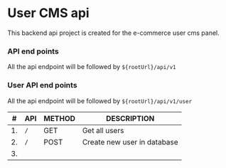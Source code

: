 # User CMS api

This backend api project is created for the e-commerce user cms panel.

### API end points

All the api endpoint will be followed by `${rootUrl}/api/v1`

### User API end points

All the api endpoint will be followed by `${rootUrl}/api/v1/user`

| #   | API | METHOD | DESCRIPTION                 |
| --- | --- | ------ | --------------------------- |
| 1.  | `/` | GET    | Get all users               |
| 2.  | `/` | POST   | Create new user in database |
| 3.  |     |        |                             |
